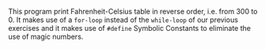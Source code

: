 This program print Fahrenheit-Celsius table in reverse order, i.e. from 300 to 0.
It makes use of a `for-loop` instead of the `while-loop` of our previous exercises and 
it makes use of `#define` Symbolic Constants to eliminate the use of magic numbers.
